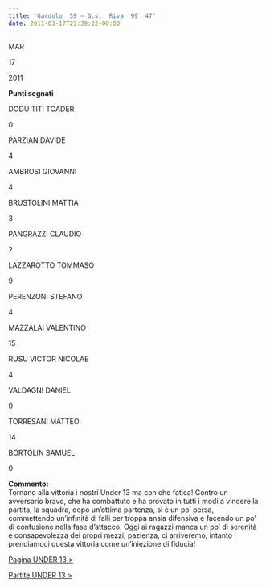```yaml
---
title: 'Gardolo  59 – G.s.  Riva  99  47'
date: 2011-03-17T23:39:22+00:00
---
```

MAR

17

2011

**Punti segnati**

DODU TITI TOADER

0

PARZIAN DAVIDE

4

AMBROSI GIOVANNI

4

BRUSTOLINI MATTIA

3

PANGRAZZI CLAUDIO

2

LAZZAROTTO TOMMASO

9

PERENZONI STEFANO

4

MAZZALAI VALENTINO

15

RUSU VICTOR NICOLAE

4

VALDAGNI DANIEL

0

TORRESANI MATTEO

14

BORTOLIN SAMUEL

0

**Commento:**  
Tornano alla vittoria i nostri Under 13 ma con che fatica! Contro un avversario bravo, che ha combattuto e ha provato in tutti i modi a vincere la partita, la squadra, dopo un’ottima partenza, si è un po’ persa, commettendo un’infinità di falli per troppa ansia difensiva e facendo un po’ di confusione nella fase d’attacco. Oggi ai ragazzi manca un po’ di serenità e consapevolezza dei propri mezzi, pazienza, ci arriveremo, intanto prendiamoci questa vittoria come un’iniezione di fiducia!

[Pagina UNDER 13 >](http://www.basketgardolo.it/under-13)

[Partite UNDER 13 >](http://www.basketgardolo.it/?tag=under-13&cat=11)